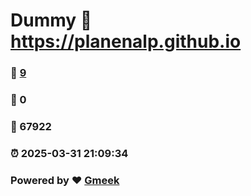 # Dummy :link: https://planenalp.github.io 
### :page_facing_up: [9](https://planenalp.github.io/tag.html) 
### :speech_balloon: 0 
### :hibiscus: 67922 
### :alarm_clock: 2025-03-31 21:09:34 
### Powered by :heart: [Gmeek](https://github.com/Meekdai/Gmeek)
